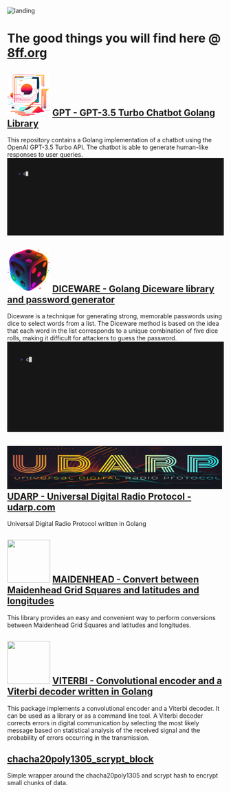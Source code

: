 ![landing](https://user-images.githubusercontent.com/96321026/208686753-04fae28b-d3f0-45ab-8d15-6a65a9aafcff.png)

# The good things you will find here @ [8ff.org](https://8ff.org)

## <img src="https://github.com/8ff/gpt/blob/main/media/logo_raw.svg" width="100" height="100"> [GPT - GPT-3.5 Turbo Chatbot Golang Library](https://github.com/8ff/gpt)
This repository contains a Golang implementation of a chatbot using the OpenAI GPT-3.5 Turbo API. The chatbot is able to generate human-like responses to user queries.<br>
![example](https://github.com/8ff/gpt/blob/main/media/chat.gif)

## <img src="https://github.com/8ff/diceware/blob/main/media/logo_raw.svg" width="100" height="100"> [DICEWARE - Golang Diceware library and password generator](https://github.com/8ff/diceware)
Diceware is a technique for generating strong, memorable passwords using dice to select words from a list. The Diceware method is based on the idea that each word in the list corresponds to a unique combination of five dice rolls, making it difficult for attackers to guess the password.<br>
![example](https://github.com/8ff/diceware/blob/main/media/pwgen.gif)

## <img src="https://github.com/8ff/udarp/blob/main/media/logo_raw.svg" width="500" height="100"> [UDARP - Universal Digital Radio Protocol - udarp.com](https://udarp.com)
Universal Digital Radio Protocol written in Golang<br>

## <img src="" width="100" height="100"> [MAIDENHEAD - Convert between Maidenhead Grid Squares and latitudes and longitudes](https://github.com/8ff/maidenhead)
This library provides an easy and convenient way to perform conversions between Maidenhead Grid Squares and latitudes and longitudes.<br>

## <img src="" width="100" height="100"> [VITERBI - Convolutional encoder and a Viterbi decoder written in Golang](https://github.com/8ff/viterbi)
This package implements a convolutional encoder and a Viterbi decoder. It can be used as a library or as a command line tool.
A Viterbi decoder corrects errors in digital communication by selecting the most likely message based on statistical analysis of the received signal and the probability of errors occurring in the transmission.<br>

## [chacha20poly1305_scrypt_block](https://github.com/8ff/chacha20poly1305_scrypt_block)
Simple wrapper around the chacha20poly1305 and scrypt hash to encrypt small chunks of data.<br>
